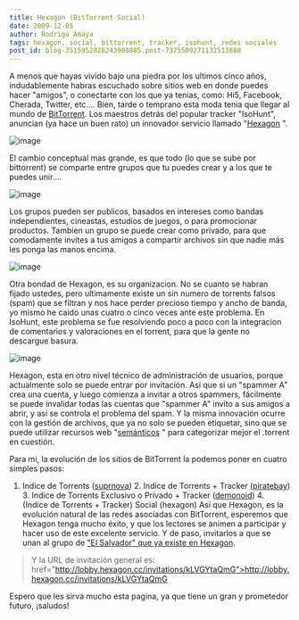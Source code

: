 ```yaml
---
title: Hexagon (BitTorrent Social)
date: 2009-12-05
author: Rodrigo Amaya
tags: hexagon, social, bittorrent, tracker, isohunt, redes sociales
post_id: blog-3515952828243908885.post-7375509271132513888
---
```


A menos que hayas vivido bajo una piedra por los ultimos cinco años, indudablemente habras escuchado sobre sitios web en donde puedes hacer "amigos", o conectarte con los que ya tenias, como: Hi5, Facebook, Cherada, Twitter, etc.... Bien, tarde o temprano esta moda tenia que llegar al mundo de [BitTorrent](http://www.srbyte.com/2007/03/bittorrent-todo-mundo-ama-bittorrent.html). Los maestros detrás del popular tracker "IsoHunt", anuncian (ya hace un buen rato) un innovador servicio llamado "[Hexagon](http://hexagon.cc/)
".

![image](http://assets6.hexagon.cc/images/logo.gif)

El cambio conceptual mas grande, es que todo (lo que se sube por bittorrent) se comparte entre grupos que tu puedes crear y a los que te puedes unir....

![image](http://assets5.hexagon.cc/images/welcome/share-with-friends.png)

Los grupos pueden ser publicos, basados en intereses como bandas independientes, cineastas, estudios de juegos, o para promocionar productos. Tambien un grupo se puede crear como privado, para que comodamente invites a tus amigos a compartir archivos sin que nadie más les ponga las manos encima.

![image](http://assets0.hexagon.cc/images/welcome/privacy-features.png)

Otra bondad de Hexagon, es su organizacion. No se cuanto se habran fijado ustedes, pero ultimamente existe un sin numero de torrents falsos (spam) que se filtran y nos hace perder precioso tiempo y ancho de banda, yo mismo he caido unas cuatro o cinco veces ante este problema. En IsoHunt, este problema se fue resolviendo poco a poco con la integracion de comentarios y valoraciones en el torrent, para que la gente no descargue basura.

![image](http://assets8.hexagon.cc/images/welcome/rid-of-spam.png)

Hexagon, esta en otro nivel técnico de administración de usuarios, porque actualmente solo se puede entrar por invitación. Así que si un "spammer A" crea una cuenta, y luego comienza a invitar a otros spammers, fácilmente se puede invalidar todas las cuentas que "spammer A" invito a sus amigos a abrir, y así se controla el problema del spam. Y la misma innovación ocurre con la gestión de archivos, que ya no solo se pueden etiquetar, sino que se puede utilizar recursos web "[semánticos](http://en.wikipedia.org/wiki/Semantic_Web)
" para categorizar mejor el .torrent en cuestión.

Para mi, la evolución de los sitios de BitTorrent la podemos poner en cuatro simples pasos:

1. Indice de Torrents ([suprnova](http://en.wikipedia.org/wiki/Suprnova.org)) 2. Indice de Torrents + Tracker ([piratebay](http://en.wikipedia.org/wiki/The_pirate_bay)) 3. Indice de Torrents Exclusivo o Privado + Tracker ([demonoid](http://en.wikipedia.org/wiki/Demonoid)) 4. (Indice de Torrents + Tracker) Social (hexagon) Así que Hexagon, es la evolución natural de las redes asociadas con BitTorrent, esperemos que Hexagon tenga mucho éxito, y que los lectores se animen a participar y hacer uso de este excelente servicio. Y de paso, invitarlos a que se unan al grupo de ["El Salvador" que ya existe en Hexagon](http://elsalvador.hexagon.cc/).

> Y la URL de
> invitación general es: href="http://lobby.hexagon.cc/invitations/kLVGYtaQmG">http://lobby.hexagon.cc/invitations/kLVGYtaQmG
>

Espero que les sirva mucho esta pagina, ya que tiene un gran y prometedor futuro, ¡saludos!